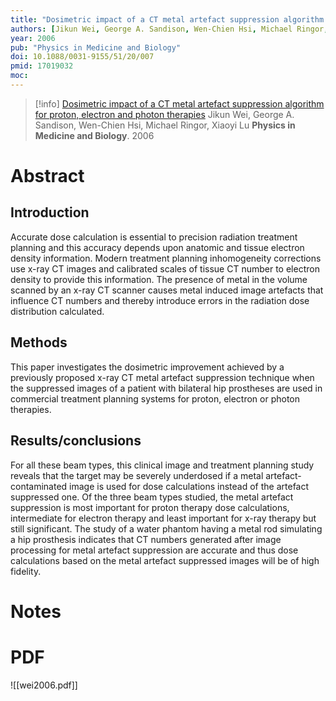 ```yaml
---
title: "Dosimetric impact of a CT metal artefact suppression algorithm for proton, electron and photon therapies"
authors: [Jikun Wei, George A. Sandison, Wen-Chien Hsi, Michael Ringor, Xiaoyi Lu]
year: 2006
pub: "Physics in Medicine and Biology"
doi: 10.1088/0031-9155/51/20/007
pmid: 17019032
moc: 
---
```

>[!info]
[Dosimetric impact of a CT metal artefact suppression algorithm for proton, electron and photon therapies](https://pubmed.ncbi.nlm.nih.gov/17019032/)
Jikun Wei, George A. Sandison, Wen-Chien Hsi, Michael Ringor, Xiaoyi Lu
**Physics in Medicine and Biology**. 2006

# Abstract
## Introduction
Accurate dose calculation is essential to precision radiation treatment planning and this accuracy depends upon anatomic and tissue electron density information. Modern treatment planning inhomogeneity corrections use x-ray CT images and calibrated scales of tissue CT number to electron density to provide this information. The presence of metal in the volume scanned by an x-ray CT scanner causes metal induced image artefacts that influence CT numbers and thereby introduce errors in the radiation dose distribution calculated.

## Methods
This paper investigates the dosimetric improvement achieved by a previously proposed x-ray CT metal artefact suppression technique when the suppressed images of a patient with bilateral hip prostheses are used in commercial treatment planning systems for proton, electron or photon therapies.

## Results/conclusions
For all these beam types, this clinical image and treatment planning study reveals that the target may be severely underdosed if a metal artefact-contaminated image is used for dose calculations instead of the artefact suppressed one. Of the three beam types studied, the metal artefact suppression is most important for proton therapy dose calculations, intermediate for electron therapy and least important for x-ray therapy but still significant. The study of a water phantom having a metal rod simulating a hip prosthesis indicates that CT numbers generated after image processing for metal artefact suppression are accurate and thus dose calculations based on the metal artefact suppressed images will be of high fidelity.

# Notes

# PDF
![[wei2006.pdf]]